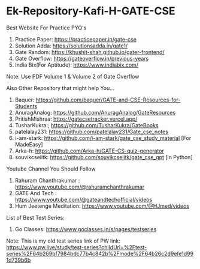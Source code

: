 # Ek-Repository-Kafi-H-GATE-CSE

Best Website For Practice PYQ's
1. Practice Paper: https://practicepaper.in/gate-cse
2. Solution Adda: https://solutionsadda.in/gate1/
3. Gate Random: https://khushit-shah.github.io/gater-frontend/
4. Gate Overflow: https://gateoverflow.in/previous-years
5. India Bix(For Aptitude): https://www.indiabix.com/

Note: Use PDF Volume 1 & Volume 2 of Gate Overflow

Also Other Repository that might help You...
1. Baquer: https://github.com/baquer/GATE-and-CSE-Resources-for-Students
2. AnuragAnalog: https://github.com/AnuragAnalog/GateResources
3. PritishMishraa: https://gatecsetracker.vercel.app/ 
4. TusharKukra:; https://github.com/TusharKukra/GateBooks
5. patelalay231: https://github.com/patelalay231/Gate_cse_notes 
6. i-am-stark: https://github.com/i-am-stark/gate_cse_study_material [For MadeEasy]
7. Arka-h: https://github.com/Arka-h/GATE-CS-quiz-generator 
8. souvikcseiitk: https://github.com/souvikcseiitk/gate_cse_gpt [in Python]

Youtube Channel You Should Follow
1. Rahuram Chanthrakumar : https://www.youtube.com/@rahuramchanthrakumar
2. GATE And Tech : https://www.youtube.com/@gateandtechofficial/videos
3. Hum Jeetenge Meditation: https://www.youtube.com/@HJmed/videos

List of Best Test Series:
1. Go Classes: https://www.goclasses.in/s/pages/testseries

Note: This is my old test series link of PW
link: https://www.pw.live/study/test-series?childUrl=%2Ftest-series%2F64b269bf7984bdc77b4c842b%2Fmode%2F64b26c2d9efe1d991d739b6b


